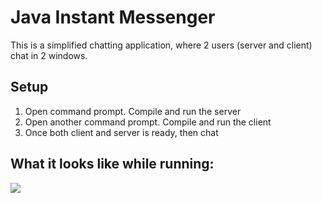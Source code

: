 # Java Instant Messenger

This is a simplified chatting application, where 2 users (server and client) chat in 2 windows.

## Setup

1. Open command prompt. Compile and run the server
2. Open another command prompt. Compile and run the client
3. Once both client and server is ready, then chat

## What it looks like while running:

![](https://raw.githubusercontent.com/atabegruslan/Java-Instant-Messenger/master/Illustrations/chat.PNG)
